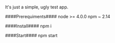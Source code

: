 It's just a simple, ugly test app.

####Prerequiments####
node >= 4.0.0
npm ~ 2.14

####Install####
npm i

####Start####
npm start
